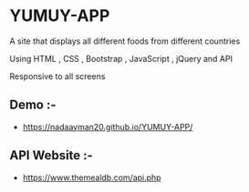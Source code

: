 # YUMUY-APP
A site that displays all different foods from different countries

Using HTML , CSS , Bootstrap , JavaScript , jQuery and API

Responsive to all screens

## Demo :-
* https://nadaayman20.github.io/YUMUY-APP/

## API Website :-
* https://www.themealdb.com/api.php
